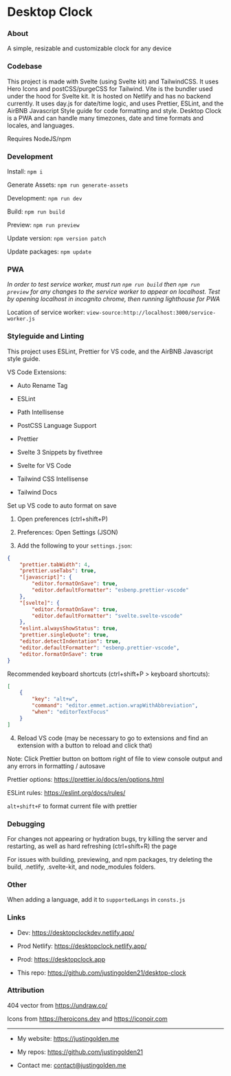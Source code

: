 # Desktop Clock

### About

A simple, resizable and customizable clock for any device

### Codebase

This project is made with Svelte (using Svelte kit) and TailwindCSS. It uses Hero Icons and postCSS/purgeCSS for Tailwind. Vite is the bundler used under the hood for Svelte kit. It is hosted on Netlify and has no backend currently. It uses day.js for date/time logic, and uses Prettier, ESLint, and the AirBNB Javascript Style guide for code formatting and style. Desktop Clock is a PWA and can handle many timezones, date and time formats and locales, and languages.

Requires NodeJS/npm

### Development

Install: `npm i`

Generate Assets: `npm run generate-assets`

Development: `npm run dev`

Build: `npm run build`

Preview: `npm run preview`

Update version: `npm version patch`

Update packages: `npm update`

### PWA

_In order to test service worker, must run `npm run build` then `npm run preview` for any changes to the service worker to appear on localhost. Test by opening localhost in incognito chrome, then running lighthouse for PWA_

Location of service worker: `view-source:http://localhost:3000/service-worker.js`

### Styleguide and Linting

This project uses ESLint, Prettier for VS code, and the AirBNB Javascript style guide.

VS Code Extensions:

- Auto Rename Tag

- ESLint

- Path Intellisense

- PostCSS Language Support

- Prettier

- Svelte 3 Snippets by fivethree

- Svelte for VS Code

- Tailwind CSS Intellisense

- Tailwind Docs

Set up VS code to auto format on save

1. Open preferences (ctrl+shift+P)

2. Preferences: Open Settings (JSON)

3. Add the following to your `settings.json`:

```json
{
	"prettier.tabWidth": 4,
	"prettier.useTabs": true,
	"[javascript]": {
		"editor.formatOnSave": true,
		"editor.defaultFormatter": "esbenp.prettier-vscode"
	},
	"[svelte]": {
		"editor.formatOnSave": true,
		"editor.defaultFormatter": "svelte.svelte-vscode"
	},
	"eslint.alwaysShowStatus": true,
	"prettier.singleQuote": true,
	"editor.detectIndentation": true,
	"editor.defaultFormatter": "esbenp.prettier-vscode",
	"editor.formatOnSave": true
}
```

Recommended keyboard shortcuts (ctrl+shift+P > keyboard shortcuts):

```json
[
	{
		"key": "alt+w",
		"command": "editor.emmet.action.wrapWithAbbreviation",
		"when": "editorTextFocus"
	}
]
```

4. Reload VS code (may be necessary to go to extensions and find an extension with a button to reload and click that)

Note: Click Prettier button on bottom right of file to view console output and any errors in formatting / autosave

Prettier options: https://prettier.io/docs/en/options.html

ESLint rules: https://eslint.org/docs/rules/

`alt+shift+F` to format current file with prettier

### Debugging

For changes not appearing or hydration bugs, try killing the server and restarting, as well as hard refreshing (ctrl+shift+R) the page

For issues with building, previewing, and npm packages, try deleting the build, .netlify, .svelte-kit, and node_modules folders.

### Other

When adding a language, add it to `supportedLangs` in `consts.js`

### Links

- Dev: https://desktopclockdev.netlify.app/

- Prod Netlify: https://desktopclock.netlify.app/

- Prod: https://desktopclock.app

- This repo: https://github.com/justingolden21/desktop-clock

### Attribution

404 vector from https://undraw.co/

Icons from https://heroicons.dev and https://iconoir.com

<hr>

- My website: https://justingolden.me

- My repos: https://github.com/justingolden21

- Contact me: contact@justingolden.me

